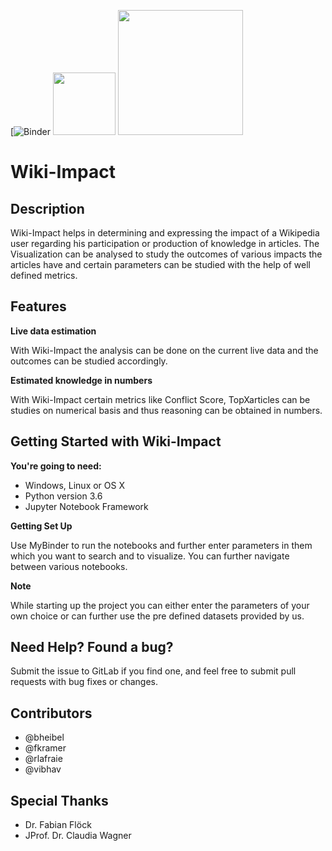 [![Binder](https://notebooks.gesis.org/binder/v2/gh/gesiscss/wikiwho_demo/master?urlpath=%2Fapps%2F1.%20General%20Metadata%20of%20a%20Wikipedia%20Article.ipynb)
<img src="https://user-images.githubusercontent.com/35532045/36342863-ba470006-1404-11e8-9f9f-d1249e4a0b37.png" width="100">
<img src="https://user-images.githubusercontent.com/35532045/35407485-6c779c5a-020c-11e8-9060-5c35e09a0124.png" width="200">

# Wiki-Impact

## Description

Wiki-Impact helps in determining and expressing the impact of a Wikipedia user regarding his participation or production of knowledge in articles. The Visualization can be analysed to study the outcomes of various impacts the articles have and certain parameters can be studied with the help of well defined metrics. 

## Features

**Live data estimation**

With Wiki-Impact the analysis can be done on the current live data and the outcomes can be studied accordingly. 

**Estimated knowledge in numbers**

With Wiki-Impact certain metrics like Conflict Score, TopXarticles can be studies on numerical basis and thus reasoning can be obtained in numbers.


## Getting Started with Wiki-Impact

**You're going to need:**

*  Windows, Linux or OS X
*  Python version 3.6
*  Jupyter Notebook Framework

**Getting Set Up**

Use MyBinder to run the notebooks and further enter parameters in them which you want to search and to visualize. You can further navigate between various notebooks.

**Note**

While starting up the project you can either enter the parameters of your own choice or can further use the pre defined datasets provided by us.

## Need Help? Found a bug?

Submit the issue to GitLab if you find one, and feel free to submit pull requests with bug fixes or changes.

## Contributors

*  @bheibel 
*  @fkramer 
*  @rlafraie 
*  @vibhav 

## Special Thanks

*  Dr. Fabian Flöck
*  JProf. Dr. Claudia Wagner
